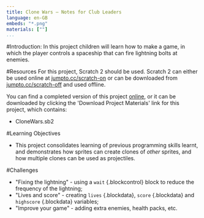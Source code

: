 ```yaml
---
title: Clone Wars — Notes for Club Leaders
language: en-GB
embeds: "*.png"
materials: [""]
...
```


#Introduction:
In this project children will learn how to make a game, in which the player controls a spaceship that can fire lightning bolts at enemies.

#Resources
For this project, Scratch 2 should be used. Scratch 2 can either be used online at [jumpto.cc/scratch-on](http://jumpto.cc/scratch-on) or can be downloaded from [jumpto.cc/scratch-off](http://jumpto.cc/scratch-off) and used offline.

You can find a completed version of this project <a href="http://scratch.mit.edu/projects/46018140/#editor">online</a>, or it can be downloaded by clicking the 'Download Project Materials' link for this project, which contains:

+ CloneWars.sb2

#Learning Objectives
+ This project consolidates learning of previous programming skills learnt, and demonstrates how sprites can create clones of _other_ sprites, and how multiple clones can be used as projectiles.

#Challenges
+ "Fixing the lightning" - using a `wait` {.blockcontrol} block to reduce the frequency of the lightning;
+ "Lives and score" - creating `lives` {.blockdata}, `score` {.blockdata} and `highscore` {.blockdata} variables;
+ "Improve your game" - adding extra enemies, health packs, etc.